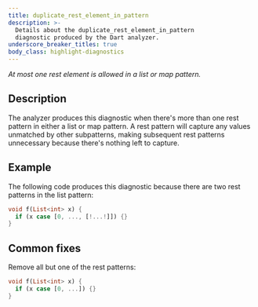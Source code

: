 ```yaml
---
title: duplicate_rest_element_in_pattern
description: >-
  Details about the duplicate_rest_element_in_pattern
  diagnostic produced by the Dart analyzer.
underscore_breaker_titles: true
body_class: highlight-diagnostics
---
```


_At most one rest element is allowed in a list or map pattern._

## Description

The analyzer produces this diagnostic when there's more than one rest
pattern in either a list or map pattern. A rest pattern will capture any
values unmatched by other subpatterns, making subsequent rest patterns
unnecessary because there's nothing left to capture.

## Example

The following code produces this diagnostic because there are two rest
patterns in the list pattern:

```dart
void f(List<int> x) {
  if (x case [0, ..., [!...!]]) {}
}
```

## Common fixes

Remove all but one of the rest patterns:

```dart
void f(List<int> x) {
  if (x case [0, ...]) {}
}
```
